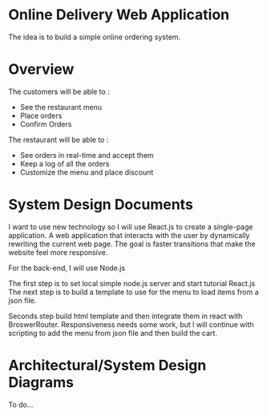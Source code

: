 # Online Delivery Web Application

The idea is to build a simple online ordering system.

# Overview

The customers will be able to  :

- See the restaurant menu
- Place orders
- Confirm Orders 

The restaurant will be able to :

- See orders in real-time and accept them
- Keep a log of all the orders
- Customize the menu and place discount

# System Design Documents

I want to use new technology so I will use React.js to create a single-page application. A web application that interacts with the user by dynamically rewriting the current web page. The goal is faster transitions that make the website feel more responsive.

For the back-end, I will use Node.js

The first step is to set local simple node.js server and start tutorial React.js
The next step is to build a template to use for the menu to load items from a json file.

Seconds step build html template and then integrate them in react with BroswerRouter. Responsiveness needs some work, but I will continue with
scripting to add the menu from json file and then build the cart.


# Architectural/System Design Diagrams

To do...
